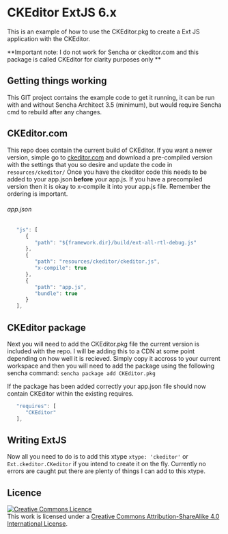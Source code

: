 # CKEditor ExtJS 6.x

This is an example of how to use the CKEditor.pkg to create a Ext JS application with the CKEditor.

**Important note: I do not work for Sencha or ckeditor.com and this package is called CKEditor for clarity purposes only **

## Getting things working
This GIT project contains the example code to get it running, it can be run with and without Sencha Architect 3.5 (minimum), but would require Sencha cmd to rebuild after any changes.

## CKEditor.com
This repo does contain the current build of CKEditor.  If you want a newer version, simple go to [ckeditor.com](http://ckeditor.com/) and download a pre-compiled version with the settings that you so desire and update the code in ```resources/ckeditor/```
Once you have the ckeditor code this needs to be added to your app.json **before** your app.js. If you have a precompiled version then it is okay to x-compile it into your app.js file. Remember the ordering is important.
###### app.json
```javascript
   "js": [
      {
         "path": "${framework.dir}/build/ext-all-rtl-debug.js"
      },
      {
         "path": "resources/ckeditor/ckeditor.js",
         "x-compile": true
      },
      {
         "path": "app.js",
         "bundle": true
      }
   ],
``` 
## CKEditor package
Next you will need to add the CKEditor.pkg file the current version is included with the repo. I will be adding this to a CDN at some point depending on how well it is recieved.
Simply copy it accross to your current workspace and then you will need to add the package using the following sencha command: ```sencha package add CKEditor.pkg```

If the package has been added correctly your app.json file should now contain CKEditor within the existing requires.
```javascript
   "requires": [
      "CKEditor"
   ],
```

## Writing ExtJS
Now all you need to do is to add this xtype ```xtype: 'ckeditor'``` or ```Ext.ckeditor.CKeditor``` if you intend to create it on the fly.
Currently no errors are caught put there are plenty of things I can add to this xtype.

## Licence

<a rel="license" href="http://creativecommons.org/licenses/by-sa/4.0/"><img alt="Creative Commons Licence" style="border-width:0" src="https://i.creativecommons.org/l/by-sa/4.0/88x31.png" /></a><br />This work is licensed under a <a rel="license" href="http://creativecommons.org/licenses/by-sa/4.0/">Creative Commons Attribution-ShareAlike 4.0 International License</a>.
